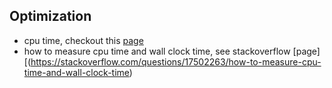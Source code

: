 ## Optimization
- cpu time, checkout this [page](https://en.wikipedia.org/wiki/CPU_time)
- how to measure cpu time and wall clock time, see stackoverflow [page][(https://stackoverflow.com/questions/17502263/how-to-measure-cpu-time-and-wall-clock-time)


